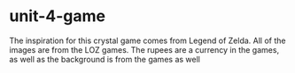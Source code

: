 # unit-4-game
The inspiration for this crystal game comes from Legend of Zelda.
All of the images are from the LOZ games.
The rupees are a currency in the games, as well as the background is from the games as well